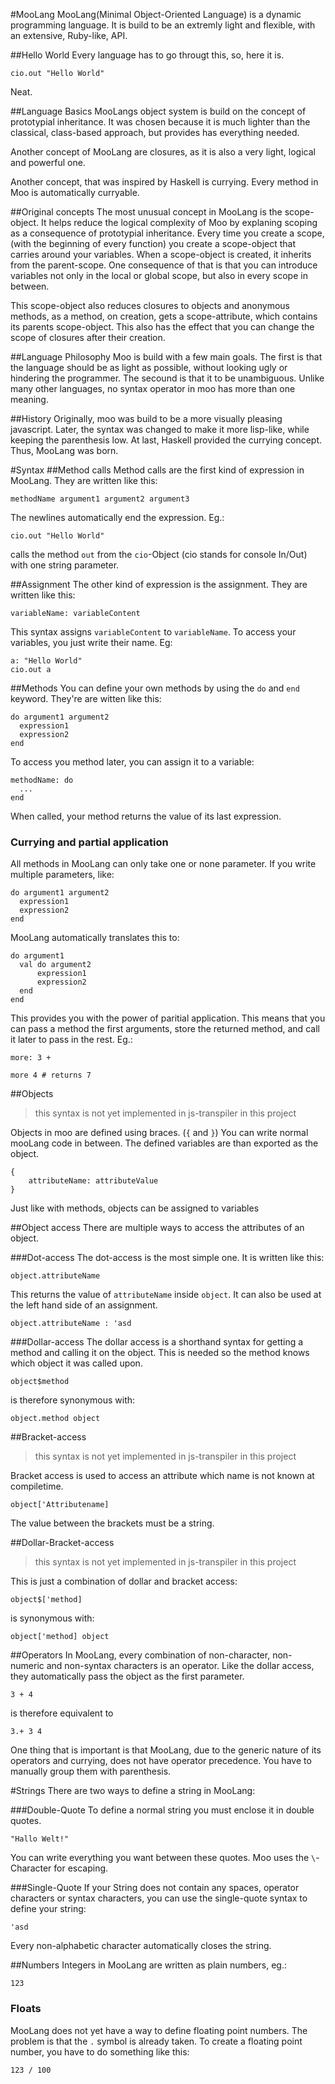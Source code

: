 #MooLang
MooLang(Minimal Object-Oriented Language) is a dynamic programming language. It is
build to be an extremly light and flexible, with an extensive, Ruby-like, API.

##Hello World
Every language has to go througt this, so, here it is.

    cio.out "Hello World"

Neat.

##Language Basics
MooLangs object system is build on the concept of prototypial inheritance.
It was chosen because it is much lighter than the classical, class-based approach,
but provides has everything needed.

Another concept of MooLang are closures, as it is also a very light, logical and
powerful one.

Another concept, that was inspired by Haskell is currying. Every method in Moo is
automatically curryable.

##Original concepts
The most unusual concept in MooLang is the scope-object. It helps reduce the logical
complexity of Moo by explaning scoping as a consequence of prototypial inheritance.
Every time you create a scope, (with the beginning of every function) you create a
scope-object that carries around your variables. When a scope-object is created, it
inherits from the parent-scope. One consequence of that is that you can introduce
variables not only in the local or global scope, but also in every scope in between.

This scope-object also reduces closures to objects and anonymous methods, as
a method, on creation, gets a scope-attribute, which contains its parents
scope-object. This also has the effect that you can change the scope of closures
after their creation.

##Language Philosophy
Moo is build with a few main goals. The first is that the language should be as
light as possible, without looking ugly or hindering the programmer. The secound
is that it to be unambiguous. Unlike many other languages, no syntax operator in
moo has more than one meaning.

##History
Originally, moo was build to be a more visually pleasing javascript. Later,
the syntax was changed to make it more lisp-like, while keeping the parenthesis low.
At last, Haskell provided the currying concept. Thus, MooLang was born.

#Syntax
##Method calls
Method calls are the first kind of expression in MooLang. They are written like this:

    methodName argument1 argument2 argument3

The newlines automatically end the expression. Eg.:

    cio.out "Hello World"

calls the method `out` from the `cio`-Object (cio stands for console In/Out) with
one string parameter.

##Assignment
The other kind of expression is the assignment. They are written like this:

    variableName: variableContent

This syntax assigns `variableContent` to `variableName`. To access your variables,
you just write their name. Eg:

    a: "Hello World"
    cio.out a

##Methods
You can define your own methods by using the `do` and `end` keyword. They're are
witten like this:

    do argument1 argument2
      expression1
      expression2
    end

To access you method later, you can assign it to a variable:

    methodName: do
      ...
    end

When called, your method returns the value of its last expression.

### Currying and partial application
All methods in MooLang can only take one or none parameter. If you write multiple
parameters, like:

    do argument1 argument2
      expression1
      expression2
    end

MooLang automatically translates this to:

    do argument1
      val do argument2
          expression1
          expression2
      end
    end

This provides you with the power of paritial application. This means that you
can pass a method the first arguments, store the returned method, and call it later
to pass in the rest. Eg.:

    more: 3 +

    more 4 # returns 7

##Objects
> this syntax is not yet implemented in js-transpiler in this project

Objects in moo are defined using braces. (`{` and `}`) You can write normal mooLang
code in between. The defined variables are than exported as the object.

    {
        attributeName: attributeValue
    }

Just like with methods, objects can be assigned to variables

##Object access
There are multiple ways to access the attributes of an object.

###Dot-access
The dot-access is the most simple one. It is written like this:

    object.attributeName

This returns the value of `attributeName` inside `object`. It can also be used
at the left hand side of an assignment.

    object.attributeName : 'asd

###Dollar-access
The dollar access is a shorthand syntax for getting a method and calling it on
the object. This is needed so the method knows which object it was called upon.

    object$method

is therefore synonymous with:

    object.method object

##Bracket-access
> this syntax is not yet implemented in js-transpiler in this project

Bracket access is used to access an attribute which name is not known at
compiletime.

    object['Attributename]

The value between the brackets must be a string.

##Dollar-Bracket-access
> this syntax is not yet implemented in js-transpiler in this project

This is just a combination of dollar and bracket access:

    object$['method]

is synonymous with:

    object['method] object

##Operators
In MooLang, every combination of non-character, non-numeric and non-syntax
characters is an operator. Like the dollar access, they automatically pass
the object as the first parameter.

    3 + 4

is therefore equivalent to

    3.+ 3 4

One thing that is important is that MooLang, due to the generic nature of its
operators and currying, does not have operator precedence. You have to manually group them with
parenthesis.

#Strings
There are two ways to define a string in MooLang:

###Double-Quote
To define a normal string you must enclose it in double quotes.

    "Hallo Welt!"

You can write everything you want between these quotes. Moo uses the `\`-Character
for escaping.

###Single-Quote
If your String does not contain any spaces, operator characters or syntax
characters, you can use the single-quote syntax to define your string:

    'asd

Every non-alphabetic character automatically closes the string.

##Numbers
Integers in MooLang are written as plain numbers, eg.:

    123

### Floats
MooLang does not yet have a way to define floating point numbers. The problem is
that the `.` symbol is already taken. To create a floating point number,
you have to do something like this:

    123 / 100

